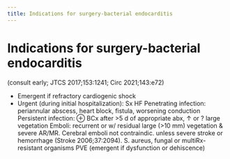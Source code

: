 ```yaml
---
title: Indications for surgery-bacterial endocarditis
---
```

# Indications for surgery-bacterial endocarditis

(consult early; JTCS 2017;153:1241; Circ 2021;143:e72)
* Emergent if refractory cardiogenic shock
* Urgent (during initial hospitalization):
Sx HF
Penetrating infection: periannular abscess, heart block, fistula, worsening conduction
Persistent infection: ⊕ BCx after >5 d of appropriate abx, ↑ or ? large vegetation
Emboli: recurrent or w/ residual large (>10 mm) vegetation & severe AR/MR. Cerebral emboli not contraindic. unless severe stroke or hemorrhage (Stroke 2006;37:2094).
S. aureus, fungal or multiRx-resistant organisms
PVE (emergent if dysfunction or dehiscence)
